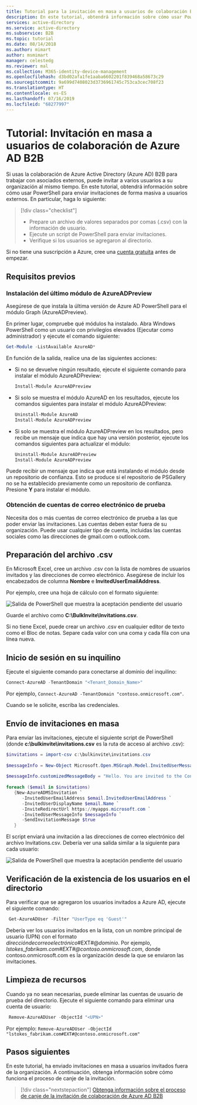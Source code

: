 ```yaml
---
title: Tutorial para la invitación en masa a usuarios de colaboración B2B - Azure Active Directory | Microsoft Docs
description: En este tutorial, obtendrá información sobre cómo usar PowerShell y un archivo CSV para enviar invitaciones de forma masiva a usuarios externos de colaboración de Azure AD B2B.
services: active-directory
ms.service: active-directory
ms.subservice: B2B
ms.topic: tutorial
ms.date: 08/14/2018
ms.author: mimart
author: msmimart
manager: celestedg
ms.reviewer: mal
ms.collection: M365-identity-device-management
ms.openlocfilehash: d3bd02afa1fe1aaba6602201f839468a58673c29
ms.sourcegitcommit: 9a699d7408023d3736961745c753ca3cec708f23
ms.translationtype: HT
ms.contentlocale: es-ES
ms.lasthandoff: 07/16/2019
ms.locfileid: "68277997"
---
```

# <a name="tutorial-bulk-invite-azure-ad-b2b-collaboration-users"></a>Tutorial: Invitación en masa a usuarios de colaboración de Azure AD B2B

Si usas la colaboración de Azure Active Directory (Azure AD) B2B para trabajar con asociados externos, puede invitar a varios usuarios a su organización al mismo tiempo. En este tutorial, obtendrá información sobre cómo usar PowerShell para enviar invitaciones de forma masiva a usuarios externos. En particular, haga lo siguiente:

> [!div class="checklist"]
> * Prepare un archivo de valores separados por comas (.csv) con la información de usuario.
> * Ejecute un script de PowerShell para enviar invitaciones.
> * Verifique si los usuarios se agregaron al directorio.

Si no tiene una suscripción a Azure, cree una [cuenta gratuita](https://azure.microsoft.com/free/?WT.mc_id=A261C142F) antes de empezar. 

## <a name="prerequisites"></a>Requisitos previos

### <a name="install-the-latest-azureadpreview-module"></a>Instalación del último módulo de AzureADPreview
Asegúrese de que instala la última versión de Azure AD PowerShell para el módulo Graph (AzureADPreview). 

En primer lugar, compruebe qué módulos ha instalado. Abra Windows PowerShell como un usuario con privilegios elevados (Ejecutar como administrador) y ejecute el comando siguiente:
 
```powershell  
Get-Module -ListAvailable AzureAD*
```

En función de la salida, realice una de las siguientes acciones:

- Si no se devuelve ningún resultado, ejecute el siguiente comando para instalar el módulo AzureADPreview:
  
   ```powershell  
   Install-Module AzureADPreview
   ```
- Si solo se muestra el módulo AzureAD en los resultados, ejecute los comandos siguientes para instalar el módulo AzureADPreview: 

   ```powershell 
   Uninstall-Module AzureAD 
   Install-Module AzureADPreview 
   ```
- Si solo se muestra el módulo AzureADPreview en los resultados, pero recibe un mensaje que indica que hay una versión posterior, ejecute los comandos siguientes para actualizar el módulo: 

   ```powershell 
   Uninstall-Module AzureADPreview 
   Install-Module AzureADPreview 
  ```

Puede recibir un mensaje que indica que está instalando el módulo desde un repositorio de confianza. Esto se produce si el repositorio de PSGallery no se ha establecido previamente como un repositorio de confianza. Presione **Y** para instalar el módulo.

### <a name="get-test-email-accounts"></a>Obtención de cuentas de correo electrónico de prueba

Necesita dos o más cuentas de correo electrónico de prueba a las que poder enviar las invitaciones. Las cuentas deben estar fuera de su organización. Puede usar cualquier tipo de cuenta, incluidas las cuentas sociales como las direcciones de gmail.com o outlook.com.

## <a name="prepare-the-csv-file"></a>Preparación del archivo .csv

En Microsoft Excel, cree un archivo .csv con la lista de nombres de usuarios invitados y las direcciones de correo electrónico. Asegúrese de incluir los encabezados de columna **Nombre** e **InvitedUserEmailAddress**. 

Por ejemplo, cree una hoja de cálculo con el formato siguiente:


![Salida de PowerShell que muestra la aceptación pendiente del usuario](media/tutorial-bulk-invite/AddUsersExcel.png)

Guarde el archivo como **C:\BulkInvite\Invitations.csv**. 

Si no tiene Excel, puede crear un archivo .csv en cualquier editor de texto como el Bloc de notas. Separe cada valor con una coma y cada fila con una línea nueva. 

## <a name="sign-in-to-your-tenant"></a>Inicio de sesión en su inquilino

Ejecute el siguiente comando para conectarse al dominio del inquilino:

```powershell
Connect-AzureAD -TenantDomain "<Tenant_Domain_Name>"
```
Por ejemplo, `Connect-AzureAD -TenantDomain "contoso.onmicrosoft.com"`.

Cuando se le solicite, escriba las credenciales.

## <a name="send-bulk-invitations"></a>Envío de invitaciones en masa

Para enviar las invitaciones, ejecute el siguiente script de PowerShell (donde **c:\bulkinvite\invitations.csv** es la ruta de acceso al archivo .csv): 

```powershell
$invitations = import-csv c:\bulkinvite\invitations.csv
   
$messageInfo = New-Object Microsoft.Open.MSGraph.Model.InvitedUserMessageInfo
   
$messageInfo.customizedMessageBody = "Hello. You are invited to the Contoso organization."
   
foreach ($email in $invitations) 
   {New-AzureADMSInvitation `
      -InvitedUserEmailAddress $email.InvitedUserEmailAddress `
      -InvitedUserDisplayName $email.Name `
      -InviteRedirectUrl https://myapps.microsoft.com `
      -InvitedUserMessageInfo $messageInfo `
      -SendInvitationMessage $true
   }
```
El script enviará una invitación a las direcciones de correo electrónico del archivo Invitations.csv. Debería ver una salida similar a la siguiente para cada usuario:

![Salida de PowerShell que muestra la aceptación pendiente del usuario](media/tutorial-bulk-invite/B2BBulkImport.png)

## <a name="verify-users-exist-in-the-directory"></a>Verificación de la existencia de los usuarios en el directorio

Para verificar que se agregaron los usuarios invitados a Azure AD, ejecute el siguiente comando:
```powershell
 Get-AzureADUser -Filter "UserType eq 'Guest'"
```
Debería ver los usuarios invitados en la lista, con un nombre principal de usuario (UPN) con el formato *direccióndecorreoelectrónico*#EXT#\@*dominio*. Por ejemplo, *lstokes_fabrikam.com#EXT#\@contoso.onmicrosoft.com*, donde contoso.onmicrosoft.com es la organización desde la que se enviaron las invitaciones.

## <a name="clean-up-resources"></a>Limpieza de recursos

Cuando ya no sean necesarias, puede eliminar las cuentas de usuario de prueba del directorio. Ejecute el siguiente comando para eliminar una cuenta de usuario:

```powershell
 Remove-AzureADUser -ObjectId "<UPN>"
```
Por ejemplo: `Remove-AzureADUser -ObjectId "lstokes_fabrikam.com#EXT#@contoso.onmicrosoft.com"`


## <a name="next-steps"></a>Pasos siguientes
En este tutorial, ha enviado invitaciones en masa a usuarios invitados fuera de la organización. A continuación, obtenga información sobre cómo funciona el proceso de canje de la invitación.

> [!div class="nextstepaction"]
> [Obtenga información sobre el proceso de canje de la invitación de colaboración de Azure AD B2B](redemption-experience.md)

